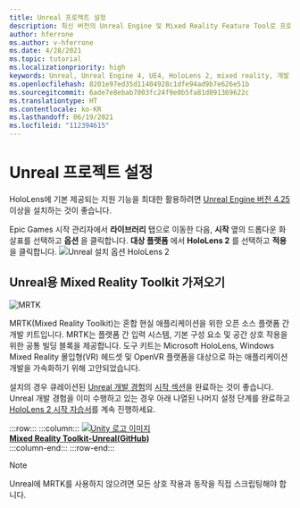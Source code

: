 ```yaml
---
title: Unreal 프로젝트 설정
description: 최신 버전의 Unreal Engine 및 Mixed Reality Feature Tool로 프로젝트를 설정하는 방법을 알아봅니다.
author: hferrone
ms.author: v-hferrone
ms.date: 4/28/2021
ms.topic: tutorial
ms.localizationpriority: high
keywords: Unreal, Unreal Engine 4, UE4, HoloLens 2, mixed reality, 개발, 기능, 새 프로젝트, 에뮬레이터, 설명서, 가이드, 홀로그램, 게임 개발, 혼합 현실 헤드셋, windows mixed reality 헤드셋, 가상 현실 헤드셋
ms.openlocfilehash: 8201e97ed35d11404928c1dfe94ad9b7e626e51b
ms.sourcegitcommit: 6ade7e8ebab7003fc24f9e0b5fa81d091369622c
ms.translationtype: HT
ms.contentlocale: ko-KR
ms.lasthandoff: 06/19/2021
ms.locfileid: "112394615"
---
```

# <a name="setting-up-your-unreal-project"></a>Unreal 프로젝트 설정

HoloLens에 기본 제공되는 지원 기능을 최대한 활용하려면 [Unreal Engine 버전 4.25](https://docs.unrealengine.com//GettingStarted/Installation/index.html) 이상을 설치하는 것이 좋습니다.

Epic Games 시작 관리자에서 **라이브러리** 탭으로 이동한 다음, **시작** 옆의 드롭다운 화살표를 선택하고 **옵션** 을 클릭합니다. **대상 플랫폼** 에서 **HoloLens 2** 를 선택하고 **적용** 을 클릭합니다.
![Unreal 설치 옵션 HoloLens 2](../images/Unreal_Install_Option_HoloLens2.png)

## <a name="import-mixed-reality-toolkit-for-unreal"></a>Unreal용 Mixed Reality Toolkit 가져오기

![MRTK](../../design/images/MRTK_UX_Hero.png)

MRTK(Mixed Reality Toolkit)는 혼합 현실 애플리케이션을 위한 오픈 소스 플랫폼 간 개발 키트입니다. MRTK는 플랫폼 간 입력 시스템, 기본 구성 요소 및 공간 상호 작용을 위한 공통 빌딩 블록을 제공합니다. 도구 키트는 Microsoft HoloLens, Windows Mixed Reality 몰입형(VR) 헤드셋 및 OpenVR 플랫폼을 대상으로 하는 애플리케이션 개발을 가속화하기 위해 고안되었습니다.

설치의 경우 큐레이션된 [Unreal 개발 경험](unreal-development-overview.md)의 [시작 섹션](unreal-development-overview.md#1-getting-started)을 완료하는 것이 좋습니다. Unreal 개발 경험을 이미 수행하고 있는 경우 아래 나열된 나머지 설정 단계를 완료하고 [HoloLens 2 시작 자습서](tutorials/unreal-uxt-ch1.md)를 계속 진행하세요.

:::row:::
    :::column:::
        <a href="https://github.com/Microsoft/MixedRealityToolkit-Unreal" target="_blank">![Unity 로고 이미지](../images/MRTK-Unreal-Banner.png)<br>**Mixed Reality Toolkit-Unreal(GitHub)** </a><br>
    :::column-end:::
:::row-end:::

> [!NOTE]
> Unreal에 MRTK를 사용하지 않으려면 모든 상호 작용과 동작을 직접 스크립팅해야 합니다.